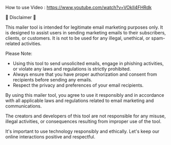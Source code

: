 
How to use
Video : https://www.youtube.com/watch?v=VOklI4FHRdk

📧 Disclaimer 📧

This mailer tool is intended for legitimate email marketing purposes only. It is designed to assist users in sending marketing emails to their subscribers, clients, or customers. It is not to be used for any illegal, unethical, or spam-related activities.

Please Note:
- Using this tool to send unsolicited emails, engage in phishing activities, or violate any laws and regulations is strictly prohibited.
- Always ensure that you have proper authorization and consent from recipients before sending any emails.
- Respect the privacy and preferences of your email recipients.

By using this mailer tool, you agree to use it responsibly and in accordance with all applicable laws and regulations related to email marketing and communications.

The creators and developers of this tool are not responsible for any misuse, illegal activities, or consequences resulting from improper use of the tool.

It's important to use technology responsibly and ethically. Let's keep our online interactions positive and respectful.
